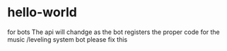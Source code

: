 # hello-world
for bots
The api will chandge as the bot registers the proper code for the music /leveling system bot
please fix this
